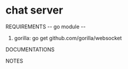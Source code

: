 # chat server

REQUIREMENTS
-- go module --
1. gorilla: go get github.com/gorilla/websocket

DOCUMENTATIONS

NOTES